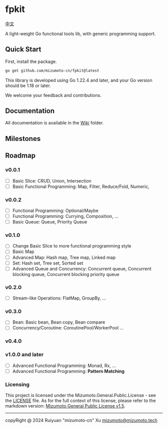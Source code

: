 # fpkit

[中文](./README_zh.md)

A light-weight Go functional tools lib, with generic programming support.

## Quick Start

First, install the package.

```bash
go get github.com/mizumoto-cn/fpkit@latest
```

This library is developed using Go 1.22.4 and later, and your Go version should be 1.18 or later.

We welcome your feedback and contributions.

## Documentation

All documentation is available in the [Wiki](./Wiki/) folder.

## Milestones

## Roadmap

### v0.0.1

- [ ] Basic Slice: CRUD, Union, Intersection
- [ ] Basic Functional Programming: Map, Filter, Reduce/Fold, Numeric, 

### v0.0.2

- [ ] Functional Programming: Optional/Maybe
- [ ] Functional Programming: Currying, Composition, ...
- [ ] Basic Queue: Queue, Priority Queue

### v0.1.0

- [ ] Change Basic Slice to more functional programming style
- [ ] Basic Map
- [ ] Advanced Map: Hash map, Tree map, Linked map
- [ ] Set: Hash set, Tree set, Sorted set
- [ ] Advanced Queue and Concurrency: Concurrent queue, Concurrent blocking queue, Concurrent blocking priority queue

### v0.2.0

- [ ] Stream-like Operations: FlatMap, GroupBy, ...
  
### v0.3.0

- [ ] Bean: Basic bean, Bean copy, Bean compare
- [ ] Concurrency/Coroutine: CoroutinePool/WorkerPool ...

### v0.4.0

### v1.0.0 and later

- [ ] Advanced Functional Programming: Monad, Rx, ...
- [ ] Advanced Functional Programming: **Pattern Matching**

### Licensing

This project is licensed under the Mizumoto.General.Public.License - see the [LICENSE](./LICENSE) file.
As for the full context of this license, please refer to the markdown version: [Mizumoto General Public License v1.5](./licensing/Mizumoto.General.Public.License.v1.5.md).

---

copyRight @ 2024 Ruiyuan "mizumoto-cn" Xu <mizumoto@mizumoto.tech>
